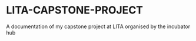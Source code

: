 # LITA-CAPSTONE-PROJECT
A documentation of my capstone project at LITA organised by the incubator hub

